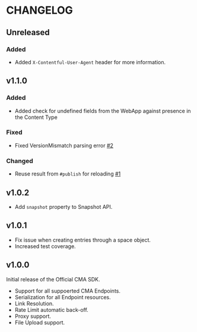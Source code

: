 # CHANGELOG

## Unreleased
### Added
* Added `X-Contentful-User-Agent` header for more information.

## v1.1.0

### Added

* Added check for undefined fields from the WebApp against presence in the Content Type

### Fixed

* Fixed VersionMismatch parsing error [#2](https://github.com/contentful/contentful-management.py/issues/2)

### Changed

* Reuse result from `#publish` for reloading [#1](https://github.com/contentful/contentful-management.py/issues/1)

## v1.0.2

* Add `snapshot` property to Snapshot API.

## v1.0.1

* Fix issue when creating entries through a space object.
* Increased test coverage.

## v1.0.0

Initial release of the Official CMA SDK.

* Support for all suppoerted CMA Endpoints.
* Serialization for all Endpoint resources.
* Link Resolution.
* Rate Limit automatic back-off.
* Proxy support.
* File Upload support.
